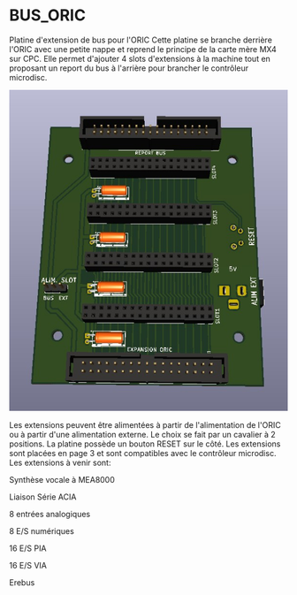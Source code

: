# BUS_ORIC
Platine d'extension de bus pour l'ORIC
Cette platine se branche derrière l'ORIC avec une petite nappe et reprend le principe de la carte mère MX4 sur CPC.
Elle permet d'ajouter 4 slots d'extensions à la machine tout en proposant un report du bus à l'arrière pour brancher le contrôleur microdisc.

![Platine d'extension](./Platine_bus.jpg?raw=true "Optional Title")

Les extensions peuvent être alimentées à partir de l'alimentation de l'ORIC ou à partir d'une alimentation externe. Le choix se fait par un cavalier à 2 positions.
La platine possède un bouton RESET sur le côté.
Les extensions sont placées en page 3 et sont compatibles avec le contrôleur microdisc.
Les extensions à venir sont:

Synthèse vocale à MEA8000

Liaison Série ACIA

8 entrées analogiques

8 E/S numériques

16 E/S PIA

16 E/S VIA

Erebus
